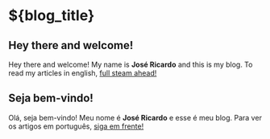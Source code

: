 
# ${blog_title}

## <span class="fi fi-us"></span> Hey there and welcome!
<i class="fa-solid fa-user-astronaut"></i>  Hey there and welcome!
My name is **José Ricardo** and this is my blog.
To read my articles in english, [full steam ahead!](en-us/index.html)

## <span class="fi fi-br"></span> Seja bem-vindo!
<i class="fa-solid fa-user-astronaut"></i>  Olá, seja bem-vindo!
Meu nome é **José Ricardo** e esse é meu blog.
Para ver os artigos em português, [siga em frente!](pt-br/index.html)
